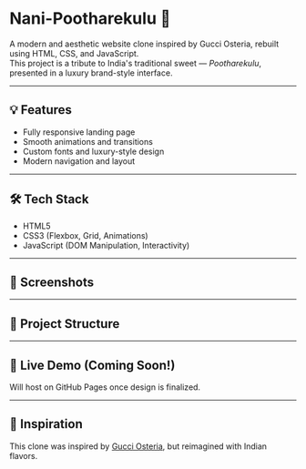 # Nani-Pootharekulu 🍬

A modern and aesthetic website clone inspired by Gucci Osteria, rebuilt using HTML, CSS, and JavaScript.  
This project is a tribute to India's traditional sweet — *Pootharekulu*, presented in a luxury brand-style interface.

---

## 💡 Features
- Fully responsive landing page
- Smooth animations and transitions
- Custom fonts and luxury-style design
- Modern navigation and layout

---

## 🛠️ Tech Stack
- HTML5
- CSS3 (Flexbox, Grid, Animations)
- JavaScript (DOM Manipulation, Interactivity)

---

## 📸 Screenshots


---

## 📂 Project Structure


---

## 🚀 Live Demo (Coming Soon!)
Will host on GitHub Pages once design is finalized.

---

## 📌 Inspiration
This clone was inspired by [Gucci Osteria](https://www.gucciosteria.com/en/), but reimagined with Indian flavors.
